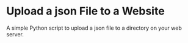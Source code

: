 # Upload a json File to a Website
A simple Python script to upload a json file to a directory on your web server.
